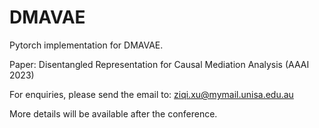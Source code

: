 # DMAVAE

Pytorch implementation for DMAVAE.

Paper: Disentangled Representation for Causal Mediation Analysis (AAAI 2023)

For enquiries, please send the email to: ziqi.xu@mymail.unisa.edu.au

More details will be available after the conference.
